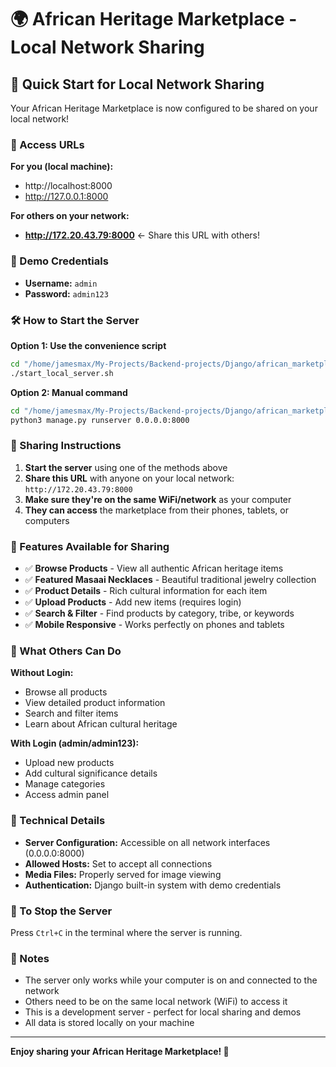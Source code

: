 # 🌍 African Heritage Marketplace - Local Network Sharing

## 🚀 Quick Start for Local Network Sharing

Your African Heritage Marketplace is now configured to be shared on your local network!

### 📍 Access URLs

**For you (local machine):**
- http://localhost:8000
- http://127.0.0.1:8000

**For others on your network:**
- **http://172.20.43.79:8000** ← Share this URL with others!

### 🔑 Demo Credentials

- **Username:** `admin`
- **Password:** `admin123`

### 🛠️ How to Start the Server

**Option 1: Use the convenience script**
```bash
cd "/home/jamesmax/My-Projects/Backend-projects/Django/african_marketplace"
./start_local_server.sh
```

**Option 2: Manual command**
```bash
cd "/home/jamesmax/My-Projects/Backend-projects/Django/african_marketplace"
python3 manage.py runserver 0.0.0.0:8000
```

### 📱 Sharing Instructions

1. **Start the server** using one of the methods above
2. **Share this URL** with anyone on your local network: `http://172.20.43.79:8000`
3. **Make sure they're on the same WiFi/network** as your computer
4. **They can access** the marketplace from their phones, tablets, or computers

### 🌟 Features Available for Sharing

- ✅ **Browse Products** - View all authentic African heritage items
- ✅ **Featured Masaai Necklaces** - Beautiful traditional jewelry collection
- ✅ **Product Details** - Rich cultural information for each item
- ✅ **Upload Products** - Add new items (requires login)
- ✅ **Search & Filter** - Find products by category, tribe, or keywords
- ✅ **Mobile Responsive** - Works perfectly on phones and tablets

### 🎯 What Others Can Do

**Without Login:**
- Browse all products
- View detailed product information
- Search and filter items
- Learn about African cultural heritage

**With Login (admin/admin123):**
- Upload new products
- Add cultural significance details
- Manage categories
- Access admin panel

### 🔧 Technical Details

- **Server Configuration:** Accessible on all network interfaces (0.0.0.0:8000)
- **Allowed Hosts:** Set to accept all connections
- **Media Files:** Properly served for image viewing
- **Authentication:** Django built-in system with demo credentials

### 🛑 To Stop the Server

Press `Ctrl+C` in the terminal where the server is running.

### 📝 Notes

- The server only works while your computer is on and connected to the network
- Others need to be on the same local network (WiFi) to access it
- This is a development server - perfect for local sharing and demos
- All data is stored locally on your machine

---

**Enjoy sharing your African Heritage Marketplace! 🎉**